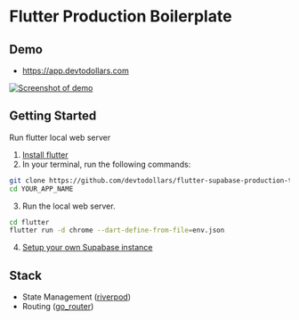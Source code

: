 # Flutter Production Boilerplate

## Demo

- https://app.devtodollars.com

[![Screenshot of demo](./public/demo.png)](https://subscription-payments.vercel.app/)

## Getting Started

Run flutter local web server

1. [Install flutter](https://docs.flutter.dev/get-started/install)
2. In your terminal, run the following commands:

```bash
git clone https://github.com/devtodollars/flutter-supabase-production-template.git YOUR_APP_NAME
cd YOUR_APP_NAME
```

3. Run the local web server.

```bash
cd flutter
flutter run -d chrome --dart-define-from-file=env.json
```
4. [Setup your own Supabase instance](../supabase)

## Stack

- State Management ([riverpod](https://pub.dev/packages/riverpod))
- Routing ([go\_router](https://pub.dev/packages/go\_router))
